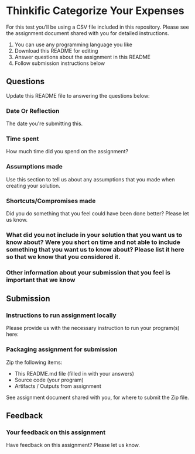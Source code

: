 # Thinkific Categorize Your Expenses

For this test you’ll be using a CSV file included in this repository. 
Please see the assignment document shared with you for detailed instructions.

 1. You can use any programming language you like
 2. Download this README for editing
 3. Answer questions about the assignment in this README
 4. Follow submission instructions below

## Questions
Update this README file to answering the questions below:

### Date Or Reflection
The date you're submitting this.

### Time spent
How much time did you spend on the assignment?

### Assumptions made
Use this section to tell us about any assumptions that you made when creating your solution.

### Shortcuts/Compromises made
Did you do something that you feel could have been done better? Please let us know.

### What did you not include in your solution that you want us to know about? Were you short on time and not able to include something that you want us to know about? Please list it here so that we know that you considered it.

### Other information about your submission that you feel is important that we know

## Submission

### Instructions to run assignment locally
Please provide us with the necessary instruction to run your program(s) here:

### Packaging assignment for submission
Zip the following items:

 - This README.md file (filled in with your answers)
 - Source code (your program)
 - Artifacts / Outputs from assignment

See assignment document shared with you, for where to submit the Zip file.

## Feedback

### Your feedback on this assignment
Have feedback on this assignment? Please let us know.
